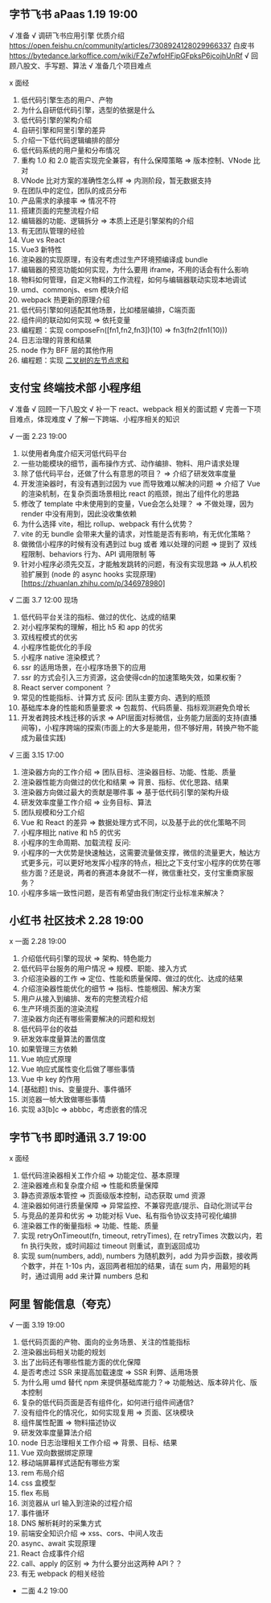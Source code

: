 ## 字节飞书 aPaas 1.19 19:00
√ 准备
  √ 调研飞书应用引擎
    优质介绍 https://open.feishu.cn/community/articles/7308924128029966337
    白皮书 https://bytedance.larkoffice.com/wiki/FZe7wfoHFipGFpksP6jcojhUnRf
  √ 回顾八股文、手写题、算法
  √ 准备几个项目难点

x 面经
  1. 低代码引擎生态的用户、产物
  2. 为什么自研低代码引擎，选型的依据是什么
  3. 低代码引擎的架构介绍
  4. 自研引擎和阿里引擎的差异
  5. 介绍一下低代码逻辑编排的部分
  6. 低代码系统的用户量和分布情况
  7. 重构 1.0 和 2.0 能否实现完全兼容，有什么保障策略 => 版本控制、VNode 比对
  8. VNode 比对方案的准确性怎么样 => 内测阶段，暂无数据支持
  9. 在团队中的定位，团队的成员分布
  10. 产品需求的承接率 => 情况不符
  11. 搭建页面的完整流程介绍
  12. 编辑器的功能、逻辑拆分 => 本质上还是引擎架构的介绍
  13. 有无团队管理的经验
  14. Vue vs React
  15. Vue3 新特性
  16. 渲染器的实现原理，有没有考虑过生产环境预编译成 bundle
  17. 编辑器的预览功能如何实现，为什么要用 iframe，不用的话会有什么影响
  18. 物料如何管理，自定义物料的工作流程，如何与编辑器联动实现本地调试
  19. umd、commonjs、esm 模块介绍
  20. webpack 热更新的原理介绍
  21. 低代码引擎如何适配其他场景，比如楼层编排，C端页面
  22. 组件间的联动如何实现 => 依托变量
  23. 编程题：实现 composeFn([fn1,fn2,fn3])(10) => fn3(fn2(fn1(10)))
  24. 日志治理的背景和结果
  25. node 作为 BFF 层的其他作用
  26. 编程题：实现 [二叉树的左节点求和](https://leetcode.cn/problems/sum-of-left-leaves/description/)

## 支付宝 终端技术部 小程序组
√ 准备
  √ 回顾一下八股文
  √ 补一下 react、webpack 相关的面试题
  √ 完善一下项目难点，体现难度
  √ 了解一下跨端、小程序相关的知识

√ 一面 2.23 19:00
  1. 以使用者角度介绍天河低代码平台
  2. 一些功能模块的细节，画布操作方式、动作编排、物料、用户请求处理
  3. 除了低代码平台，还做了什么有意思的项目？
    => 介绍了研发效率度量
  4. 开发渲染器时，有没有遇到过因为 vue 而导致难以解决的问题
    => 介绍了 Vue 的渲染机制，在复杂页面场景相比 react 的瓶颈，抛出了组件化的思路
  5. 修改了 template 中未使用到的变量，Vue会怎么处理？
    => 不做处理，因为 render 中没有用到，因此没收集依赖
  6. 为什么选择 vite，相比 rollup、webpack 有什么优势？
  7. vite 的无 bundle 会带来大量的请求，对性能是否有影响，有无优化策略？
  8. 做微信小程序的时候有没有遇到过 bug 或者 难以处理的问题
    => 提到了 双线程限制、behaviors 行为、API 调用限制 等
  9. 针对小程序必须先交互，才能触发跳转的问题，有没有实现思路
    => 从人机校验扩展到 (node 的 async hooks 实现原理)[https://zhuanlan.zhihu.com/p/346978980]
  
√ 二面 3.7 12:00 现场
  1. 低代码平台关注的指标、做过的优化、达成的结果
  2. 对小程序架构的理解，相比 h5 和 app 的优劣
  3. 双线程模式的优劣
  4. 小程序性能优化的手段
  5. 小程序 native 渲染模式？
  6. ssr 的适用场景，在小程序场景下的应用
  7. ssr 的方式会引入三方资源，这会使得cdn的加速策略失效，如果权衡？
  8. React server component ？
  9. 常见的性能指标、计算方式
  反问: 团队主要方向、遇到的瓶颈
  1. 基础库本身的性能和质量要求 => 包裁剪、代码质量、指标观测避免负增长
  2. 开发者跨技术栈迁移的诉求 => API层面对标微信，业务能力层面的支持(直播间等)，小程序跨端的探索(市面上的大多是能用，但不够好用，转换产物不能成为最佳实践)

√ 三面 3.15 17:00 
  1. 渲染器方向的工作介绍 => 团队目标、渲染器目标、功能、性能、质量
  2. 渲染器性能方向做过的优化和结果 => 背景、指标、优化思路、结果
  3. 渲染器方向做过最大的贡献是哪件事 => 基于低代码引擎的架构升级
  4. 研发效率度量工作介绍 => 业务目标、算法
  5. 团队规模和分工介绍
  6. Vue 和 React 的差异 => 数据处理方式不同，以及基于此的优化策略不同
  7. 小程序相比 native 和 h5 的优劣
  8. 小程序的生命周期、加载流程
  反问:
  1. 小程序的一大优势是快速触达，这需要流量做支撑，微信的流量更大，触达方式更多元，可以更好地发挥小程序的特点，相比之下支付宝小程序的优势在哪些方面？还是说，两者的赛道本身就不一样，微信重社交，支付宝重商家服务？
  2. 小程序多端一致性问题，是否有希望由我们制定行业标准来解决？

## 小红书 社区技术 2.28 19:00
x 一面 2.28 19:00
  1. 介绍低代码引擎的现状 => 架构、特色能力
  2. 低代码平台服务的用户情况 => 规模、职能、接入方式
  3. 介绍渲染器的工作 => 定位、性能和质量保障、做过的优化、达成的结果
  4. 介绍渲染器性能优化的细节 => 指标、性能根因、解决方案
  5. 用户从接入到编排、发布的完整流程介绍
  6. 生产环境页面的渲染流程
  7. 渲染器方向还有哪些需要解决的问题和规划
  8. 低代码平台的收益
  9. 研发效率度量算法的置信度
  10. 如果管理三方依赖
  11. Vue 响应式原理
  12. Vue 响应式属性变化后做了哪些事情
  13. Vue 中 key 的作用
  14. [基础题] this、变量提升、事件循环
  15. 浏览器一帧大致做哪些事情
  16. 实现 a3[b]c => abbbc，考虑嵌套的情况

## 字节飞书 即时通讯 3.7 19:00
x 面经
  1. 低代码渲染器相关工作介绍 => 功能定位、基本原理
  2. 渲染器难点和复杂度介绍 => 性能和质量保障
  3. 静态资源版本管控 => 页面级版本控制，动态获取 umd 资源
  4. 渲染器如何进行质量保障 => 异常监控、不兼容兜底/提示、自动化测试平台
  5. 与竞品的差异和优劣 => 功能对标 Vue、私有指令协议支持可视化编排
  6. 渲染器工作的衡量指标 => 功能、性能、质量
  7. 实现 retryOnTimeout(fn, timeout, retryTimes), 在 retryTimes 次数以内，若 fn 执行失败，或时间超过 timeout 则重试，直到返回成功
  8. 实现 sum(numbers, add), numbers 为随机数列，add 为异步函数，接收两个数字，并在 1-10s 内，返回两者相加的结果，请在 sum 内，用最短的耗时，通过调用 add 来计算 numbers 总和

## 阿里 智能信息（夸克）
√ 一面 3.19 19:00
  1. 低代码页面的产物、面向的业务场景、关注的性能指标
  2. 渲染器出码相关功能的规划
  3. 出了出码还有哪些性能方面的优化保障
  4. 是否考虑过 SSR 来提高加载速度 => SSR 利弊、适用场景
  5. 为什么用 umd 替代 npm 来提供基础库能力？=> 功能触达、版本碎片化、版本控制
  6. 复杂的低代码页面是否有组件化，如何进行组件间通信?
  7. 没有组件化的情况化，如何实现复用 => 页面、区块模块
  8. 组件属性配置 => 物料描述协议
  9. 研发效率度量算法介绍
  10. node 日志治理相关工作介绍 => 背景、目标、结果
  11. Vue 双向数据绑定原理
  12. 移动端屏幕样式适配有哪些方案
  13. rem 布局介绍
  14. css 盒模型
  15. flex 布局
  16. 浏览器从 url 输入到渲染的过程介绍
  17. 事件循环
  18. DNS 解析耗时的采集方式
  19. 前端安全知识介绍 => xss、cors、中间人攻击
  20. async、await 实现原理
  21. React 合成事件介绍
  22. call、apply 的区别 => 为什么要分出这两种 API？？
  23. 有无 webpack 的相关经验

- 二面 4.2 19:00